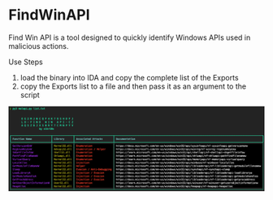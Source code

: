 # FindWinAPI
Find Win API is a tool designed to quickly identify Windows APIs used in malicious actions.

Use Steps

1. load the binary into IDA and copy the complete list of the Exports
2. copy the Exports list to a file and then pass it as an argument to the script

![usage](https://github.com/s1kr10s/FindWinAPI/blob/main/usage.png)
